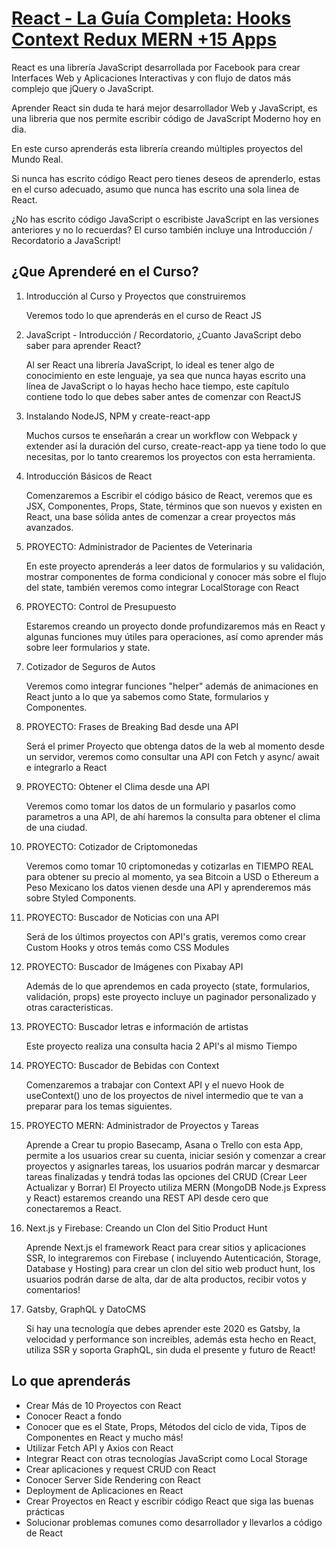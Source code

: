 # [React - La Guía Completa: Hooks Context Redux MERN +15 Apps](https://www.udemy.com/course/react-de-principiante-a-experto-creando-mas-de-10-aplicaciones)

React es una librería JavaScript desarrollada por Facebook para crear Interfaces Web y Aplicaciones Interactivas y con flujo de datos más complejo que  jQuery o JavaScript.

Aprender React sin duda te hará mejor desarrollador Web y JavaScript, es una libreria que nos permite escribir código de JavaScript Moderno hoy en dia.

En este curso aprenderás esta librería creando múltiples proyectos del Mundo Real.

Si nunca has escrito  código React pero tienes deseos de aprenderlo, estas en el curso adecuado, asumo que nunca has escrito una sola linea de React.

¿No has escrito código JavaScript o escribiste JavaScript en las versiones anteriores y no lo recuerdas? El curso también incluye una Introducción / Recordatorio a JavaScript!



## ¿Que Aprenderé en el Curso?

1. Introducción al Curso y Proyectos que construiremos

   Veremos todo lo que aprenderás en el curso de React JS

2. JavaScript - Introducción / Recordatorio, ¿Cuanto JavaScript debo saber para aprender React?

   Al ser React una  librería JavaScript, lo ideal es tener algo de conocimiento en este lenguaje, ya sea que nunca hayas escrito una línea de JavaScript o lo hayas hecho hace tiempo, este capítulo contiene todo lo que debes saber antes de comenzar con ReactJS

1. Instalando NodeJS, NPM y create-react-app

   Muchos cursos te enseñarán a crear un workflow con Webpack y extender así la duración del curso,  create-react-app ya tiene todo lo que necesitas, por lo tanto crearemos los proyectos con esta herramienta.

4. Introducción Básicos de React

   Comenzaremos a Escribir el código básico de React, veremos que es JSX, Componentes, Props, State, términos que son nuevos y existen en React, una base sólida antes de comenzar a crear proyectos más avanzados.

5. PROYECTO: Administrador de Pacientes de Veterinaria

   En este proyecto aprenderás a leer datos de formularios y su validación, mostrar componentes de forma condicional y conocer más sobre el flujo del state, también veremos como integrar LocalStorage con React

6. PROYECTO: Control de Presupuesto

   Estaremos creando un proyecto donde profundizaremos más en React y algunas funciones muy útiles para operaciones, así como aprender más sobre leer formularios y state.

7. Cotizador de Seguros de Autos

   Veremos como integrar funciones "helper" además de animaciones en React junto a lo que ya sabemos como State, formularios y Componentes.

8. PROYECTO: Frases de Breaking Bad desde una API

   Será el primer Proyecto que obtenga datos de la web al momento desde un servidor, veremos como consultar una API con Fetch y async/ await e integrarlo a React

9. PROYECTO: Obtener el Clima desde una API

   Veremos como tomar los datos de un formulario y pasarlos como parametros a una API, de ahí haremos la consulta para obtener el clima de una ciudad.

10. PROYECTO: Cotizador de Criptomonedas

     Veremos como tomar 10 criptomonedas y cotizarlas en TIEMPO REAL para obtener su precio al momento, ya sea Bitcoin a USD o Ethereum a Peso Mexicano los datos vienen desde una API y aprenderemos más sobre Styled Components.

11. PROYECTO: Buscador de Noticias con una API
    
    Será de los últimos proyectos con API's gratis, veremos como crear Custom Hooks y otros temás como CSS Modules

12. PROYECTO: Buscador de Imágenes con Pixabay API
       
       Además de lo que aprendemos en cada proyecto (state, formularios, validación, props) este proyecto incluye un paginador personalizado y otras caracteristicas.

13. PROYECTO: Buscador letras e información de artistas

       Este proyecto realiza una consulta hacia 2 API's al mismo Tiempo

14. PROYECTO: Buscador de Bebidas con Context

      Comenzaremos a trabajar con Context API y el nuevo Hook de useContext() uno de los proyectos de nivel intermedio que te van a preparar para los temas siguientes.

15. PROYECTO MERN: Administrador de Proyectos y Tareas

      Aprende a Crear tu propio Basecamp, Asana o Trello con esta App, permite a los usuarios crear su cuenta, iniciar sesión y comenzar a crear proyectos y asignarles tareas, los usuarios podrán marcar y desmarcar tareas finalizadas y tendrá todas las opciones del CRUD (Crear Leer Actualizar y Borrar)
      El Proyecto utiliza MERN (MongoDB Node.js Express y React) estaremos creando una REST API desde cero que conectaremos a React.

16. Next.js y Firebase: Creando un Clon del Sitio Product Hunt

      Aprende Next.js el framework React para crear sitios y aplicaciones SSR, lo integraremos con Firebase ( incluyendo Autenticación, Storage, Database y Hosting) para crear un clon del sitio web product hunt, los usuarios podrán darse de alta, dar de alta productos, recibir votos y comentarios!

17. Gatsby, GraphQL y DatoCMS

      Si hay una tecnología que debes aprender este 2020 es Gatsby, la velocidad y performance son increibles, además esta hecho en React, utiliza SSR y soporta GraphQL, sin duda el presente y futuro de React!

## Lo que aprenderás
* Crear Más de 10 Proyectos con React
* Conocer React a fondo
* Conocer que es el State, Props, Métodos del ciclo de vida, Tipos de Componentes en React y mucho más!
* Utilizar Fetch API y Axios con React
* Integrar React con otras tecnologías JavaScript como Local Storage
* Crear aplicaciones y request CRUD con React
* Conocer Server Side Rendering con React
* Deployment de Aplicaciones en React
* Crear Proyectos en React y escribir código React que siga las buenas prácticas
* Solucionar problemas comunes como desarrollador y llevarlos a código de React
